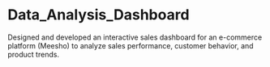 # Data_Analysis_Dashboard
Designed and developed an interactive sales dashboard for an e-commerce platform (Meesho) to analyze sales performance, customer behavior, and product trends.
